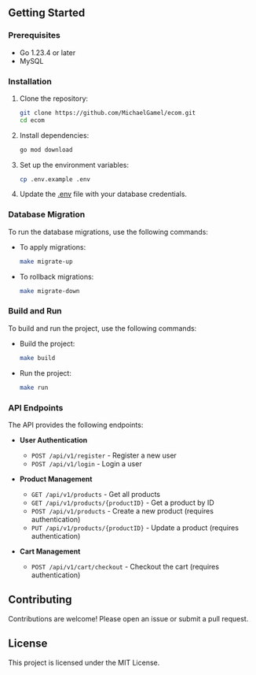 ## Getting Started

### Prerequisites

- Go 1.23.4 or later
- MySQL

### Installation

1. Clone the repository:

   ```sh
   git clone https://github.com/MichaelGamel/ecom.git
   cd ecom
   ```

2. Install dependencies:

   ```sh
   go mod download
   ```

3. Set up the environment variables:

   ```sh
   cp .env.example .env
   ```

4. Update the [.env](http://_vscodecontentref_/23) file with your database credentials.

### Database Migration

To run the database migrations, use the following commands:

- To apply migrations:

  ```sh
  make migrate-up
  ```

- To rollback migrations:
  ```sh
  make migrate-down
  ```

### Build and Run

To build and run the project, use the following commands:

- Build the project:

  ```sh
  make build
  ```

- Run the project:
  ```sh
  make run
  ```

### API Endpoints

The API provides the following endpoints:

- **User Authentication**

  - `POST /api/v1/register` - Register a new user
  - `POST /api/v1/login` - Login a user

- **Product Management**

  - `GET /api/v1/products` - Get all products
  - `GET /api/v1/products/{productID}` - Get a product by ID
  - `POST /api/v1/products` - Create a new product (requires authentication)
  - `PUT /api/v1/products/{productID}` - Update a product (requires authentication)

- **Cart Management**
  - `POST /api/v1/cart/checkout` - Checkout the cart (requires authentication)

## Contributing

Contributions are welcome! Please open an issue or submit a pull request.

## License

This project is licensed under the MIT License.
